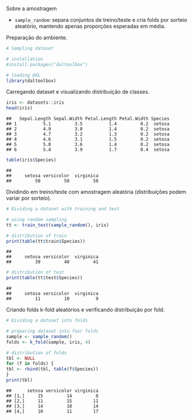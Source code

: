 Sobre a amostragem
- `sample_random`: separa conjuntos de treino/teste e cria folds por sorteio aleatório, mantendo apenas proporções esperadas em média.

Preparação do ambiente.

``` r
# Sampling dataset

# installation 
#install.packages("daltoolbox")

# loading DAL
library(daltoolbox) 
```

Carregando dataset e visualizando distribuição de classes.

``` r
iris <- datasets::iris
head(iris)
```

```
##   Sepal.Length Sepal.Width Petal.Length Petal.Width Species
## 1          5.1         3.5          1.4         0.2  setosa
## 2          4.9         3.0          1.4         0.2  setosa
## 3          4.7         3.2          1.3         0.2  setosa
## 4          4.6         3.1          1.5         0.2  setosa
## 5          5.0         3.6          1.4         0.2  setosa
## 6          5.4         3.9          1.7         0.4  setosa
```

``` r
table(iris$Species)
```

```
## 
##     setosa versicolor  virginica 
##         50         50         50
```

Dividindo em treino/teste com amostragem aleatória (distribuições podem variar por sorteio).

``` r
# Dividing a dataset with training and test

# using random sampling
tt <- train_test(sample_random(), iris)

# distribution of train
print(table(tt$train$Species))
```

```
## 
##     setosa versicolor  virginica 
##         39         40         41
```

``` r
# distribution of test
print(table(tt$test$Species))
```

```
## 
##     setosa versicolor  virginica 
##         11         10          9
```

Criando folds k-fold aleatórios e verificando distribuição por fold.

``` r
# Dividing a dataset into folds

# preparing dataset into four folds
sample <- sample_random()
folds <- k_fold(sample, iris, 4)

# distribution of folds
tbl <- NULL
for (f in folds) {
tbl <- rbind(tbl, table(f$Species))
}
print(tbl)
```

```
##      setosa versicolor virginica
## [1,]     15         14         8
## [2,]     11         15        11
## [3,]     14         10        14
## [4,]     10         11        17
```
